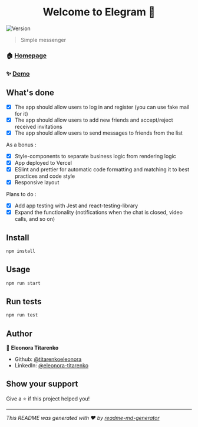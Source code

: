 <h1 align="center">Welcome to Elegram 👋</h1>
<p>
  <img alt="Version" src="https://img.shields.io/badge/version-0.1.0-blue.svg?cacheSeconds=2592000" />
</p>

> Simple messenger

### 🏠 [Homepage](https://github.com/titarenkoeleonora/elegram-frontend)

### ✨ [Demo](https://elegram-frontend.vercel.app)

## What's done

- [x] The app should allow users to log in and register (you can use fake mail for it)
- [x] The app should allow users to add new friends and accept/reject received invitations
- [x] The app should allow users to send messages to friends from the list

As a bonus :

- [x] Style-components to separate business logic from rendering logic
- [x] App deployed to Vercel
- [x] ESlint and prettier for automatic code formatting and matching it to best practices and code style
- [x] Responsive layout

Plans to do :

- [x] Add app testing with Jest and react-testing-library
- [x] Expand the functionality (notifications when the chat is closed, video calls, and so on)

## Install

```sh
npm install
```

## Usage

```sh
npm run start
```

## Run tests

```sh
npm run test
```

## Author

👤 **Eleonora Titarenko**

* Github: [@titarenkoeleonora](https://github.com/titarenkoeleonora)
* LinkedIn: [@eleonora-titarenko](https://linkedin.com/in/eleonora-titarenko)


## Show your support

Give a ⭐️ if this project helped you!

***
_This README was generated with ❤️ by [readme-md-generator](https://github.com/kefranabg/readme-md-generator)_
